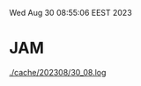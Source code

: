 Wed Aug 30 08:55:06 EEST 2023
# JAM
<a href='./cache/202308/30_08.log'>./cache/202308/30_08.log</a>
